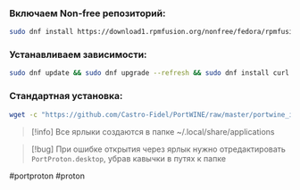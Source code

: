### Включаем Non-free репозиторий:

```bash
sudo dnf install https://download1.rpmfusion.org/nonfree/fedora/rpmfusion-nonfree-release-$(rpm -E %fedora).noarch.rpm
```

### Устанавливаем зависимости:

```bash
sudo dnf update && sudo dnf upgrade --refresh && sudo dnf install curl gamemode icoutils libcurl wget zenity bubblewrap zstd cabextract tar goverlay openssl --skip-broken
```

### Стандартная установка:

```bash
wget -c "https://github.com/Castro-Fidel/PortWINE/raw/master/portwine_install_script/PortProton_1.0" && sh PortProton_1.0
```

> [!info] Все ярлыки создаются в папке ~/.local/share/applications

>[!bug] При ошибке открытия через ярлык нужно отредактировать `PortProton.desktop`, убрав кавычки в путях к папке

#portproton #proton